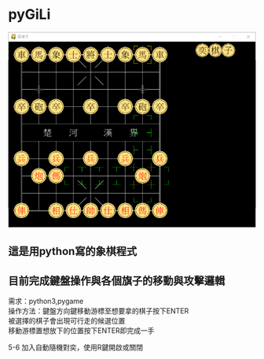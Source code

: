 # pyGiLi  
![screenshot](螢幕擷取畫面.png)  

## 這是用python寫的象棋程式  
## 目前完成鍵盤操作與各個旗子的移動與攻擊邏輯  
需求：python3,pygame  
操作方法：鍵盤方向鍵移動游標至想要拿的棋子按下ENTER  
被選擇的棋子會出現可行走的候選位置  
移動游標置想放下的位置按下ENTER即完成一手  
  
5-6 加入自動隨機對奕，使用R鍵開啟或關閉  
